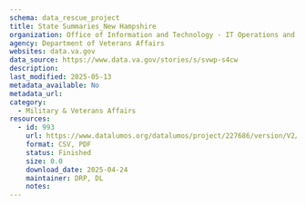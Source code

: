 ```yaml
---
schema: data_rescue_project 
title: State Summaries_New Hampshire
organization: Office of Information and Technology - IT Operations and Services (ITOPS)
agency: Department of Veterans Affairs
websites: data.va.gov
data_source: https://www.data.va.gov/stories/s/svwp-s4cw
description: 
last_modified: 2025-05-13
metadata_available: No
metadata_url: 
category:
  - Military & Veterans Affairs 
resources:
  - id: 993
    url: https://www.datalumos.org/datalumos/project/227686/version/V2/view
    format: CSV, PDF
    status: Finished
    size: 0.0
    download_date: 2025-04-24
    maintainer: DRP, DL
    notes: 
---
```

